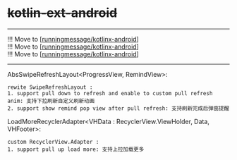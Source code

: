 # ~~kotlin-ext-android~~

----
!!! Move to [[runningmessage/kotlinx-android](https://github.com/runningmessage/kotlinx-android)]  
!!! Move to [[runningmessage/kotlinx-android](https://github.com/runningmessage/kotlinx-android)]  
!!! Move to [[runningmessage/kotlinx-android](https://github.com/runningmessage/kotlinx-android)] 
   
----


AbsSwipeRefreshLayout<ProgressView, RemindView>:

    rewite SwipeRefreshLayout :
    1. support pull down to refresh and enable to custom pull refresh anim: 支持下拉刷新自定义刷新动画
    2. support show remind pop view after pull refresh: 支持刷新完成后弹窗提醒

LoadMoreRecyclerAdapter<VHData : RecyclerView.ViewHolder, Data, VHFooter>:

    custom RecyclerView.Adapter :
    1. support pull up load more: 支持上拉加载更多